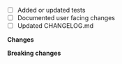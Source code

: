 - [ ] Added or updated tests
- [ ] Documented user facing changes
- [ ] Updated CHANGELOG.md

<!-- Link to related issues this PR resolves, e.g. "Resolves #236"-->

**Changes**

<!-- Detail the changes in behaviour this PR introduces. -->

**Breaking changes**

<!-- If there are any breaking changes, list them here.
Make sure to mention them in UPGRADE.md. -->
